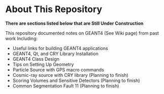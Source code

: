 # About This Repository
**There are sections listed below that are Still Under Construction** <br/>

This repository documented notes on GEANT4 (See Wiki page) from past work
Including:
- Useful links for building GEANT4 applications
- GEANT4, Qt, and CRY Library Installation
- GEANT4 Class Design
- Tips on Setting Up Geometry
- Particle Source with GPS macro commands
- Cosmic-ray source with CRY library (Planning to finish)
- Scoring Volumes and Sensitive Detectors (Planning to finish)
- Common Segmentation Fault 11 (Planning to finish)

